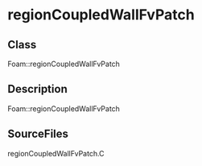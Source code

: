 # regionCoupledWallFvPatch 
## Class
Foam::regionCoupledWallFvPatch

## Description
Foam::regionCoupledWallFvPatch

## SourceFiles
regionCoupledWallFvPatch.C

